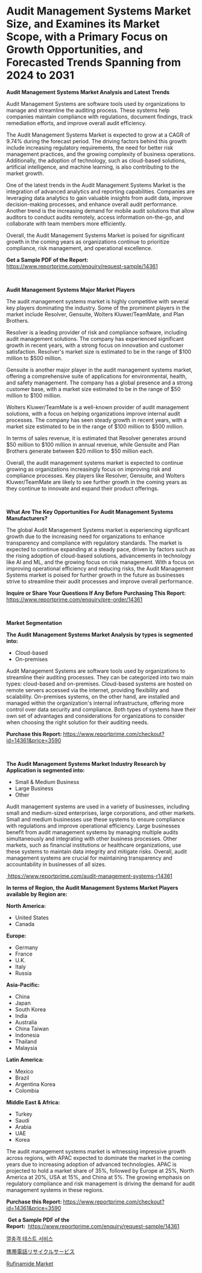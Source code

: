 <p><h1>Audit Management Systems Market Size, and Examines its Market Scope, with a Primary Focus on Growth Opportunities, and Forecasted Trends Spanning from 2024 to 2031</h1></p><p><strong>Audit Management Systems Market Analysis and Latest Trends</strong></p>
<p><p>Audit Management Systems are software tools used by organizations to manage and streamline the auditing process. These systems help companies maintain compliance with regulations, document findings, track remediation efforts, and improve overall audit efficiency.</p><p>The Audit Management Systems Market is expected to grow at a CAGR of 9.74% during the forecast period. The driving factors behind this growth include increasing regulatory requirements, the need for better risk management practices, and the growing complexity of business operations. Additionally, the adoption of technology, such as cloud-based solutions, artificial intelligence, and machine learning, is also contributing to the market growth.</p><p>One of the latest trends in the Audit Management Systems Market is the integration of advanced analytics and reporting capabilities. Companies are leveraging data analytics to gain valuable insights from audit data, improve decision-making processes, and enhance overall audit performance. Another trend is the increasing demand for mobile audit solutions that allow auditors to conduct audits remotely, access information on-the-go, and collaborate with team members more efficiently.</p><p>Overall, the Audit Management Systems Market is poised for significant growth in the coming years as organizations continue to prioritize compliance, risk management, and operational excellence.</p></p>
<p><strong>Get a Sample PDF of the Report:&nbsp;</strong> <a href="https://www.reportprime.com/enquiry/request-sample/14361">https://www.reportprime.com/enquiry/request-sample/14361</a></p>
<p>&nbsp;</p>
<p><strong>Audit Management Systems Major Market Players</strong></p>
<p><p>The audit management systems market is highly competitive with several key players dominating the industry. Some of the prominent players in the market include Resolver, Gensuite, Wolters Kluwer/TeamMate, and Plan Brothers.</p><p>Resolver is a leading provider of risk and compliance software, including audit management solutions. The company has experienced significant growth in recent years, with a strong focus on innovation and customer satisfaction. Resolver's market size is estimated to be in the range of $100 million to $500 million.</p><p>Gensuite is another major player in the audit management systems market, offering a comprehensive suite of applications for environmental, health, and safety management. The company has a global presence and a strong customer base, with a market size estimated to be in the range of $50 million to $100 million.</p><p>Wolters Kluwer/TeamMate is a well-known provider of audit management solutions, with a focus on helping organizations improve internal audit processes. The company has seen steady growth in recent years, with a market size estimated to be in the range of $100 million to $500 million.</p><p>In terms of sales revenue, it is estimated that Resolver generates around $50 million to $100 million in annual revenue, while Gensuite and Plan Brothers generate between $20 million to $50 million each.</p><p>Overall, the audit management systems market is expected to continue growing as organizations increasingly focus on improving risk and compliance processes. Key players like Resolver, Gensuite, and Wolters Kluwer/TeamMate are likely to see further growth in the coming years as they continue to innovate and expand their product offerings.</p></p>
<p>&nbsp;</p>
<p><strong>What Are The Key Opportunities For Audit Management Systems Manufacturers?</strong></p>
<p><p>The global Audit Management Systems market is experiencing significant growth due to the increasing need for organizations to enhance transparency and compliance with regulatory standards. The market is expected to continue expanding at a steady pace, driven by factors such as the rising adoption of cloud-based solutions, advancements in technology like AI and ML, and the growing focus on risk management. With a focus on improving operational efficiency and reducing risks, the Audit Management Systems market is poised for further growth in the future as businesses strive to streamline their audit processes and improve overall performance.</p></p>
<p><strong>Inquire or Share Your Questions If Any Before Purchasing This Report:</strong> <a href="https://www.reportprime.com/enquiry/pre-order/14361">https://www.reportprime.com/enquiry/pre-order/14361</a></p>
<p>&nbsp;</p>
<p><strong>Market Segmentation</strong></p>
<p><strong>The Audit Management Systems Market Analysis by types is segmented into:</strong></p>
<p><ul><li>Cloud-based</li><li>On-premises</li></ul></p>
<p><p>Audit Management Systems are software tools used by organizations to streamline their auditing processes. They can be categorized into two main types: cloud-based and on-premises. Cloud-based systems are hosted on remote servers accessed via the internet, providing flexibility and scalability. On-premises systems, on the other hand, are installed and managed within the organization's internal infrastructure, offering more control over data security and compliance. Both types of systems have their own set of advantages and considerations for organizations to consider when choosing the right solution for their auditing needs.</p></p>
<p><strong>Purchase this Report:&nbsp;</strong><a href="https://www.reportprime.com/checkout?id=14361&price=3590">https://www.reportprime.com/checkout?id=14361&price=3590</a></p>
<p>&nbsp;</p>
<p><strong>The Audit Management Systems Market Industry Research by Application is segmented into:</strong></p>
<p><ul><li>Small & Medium Business</li><li>Large Business</li><li>Other</li></ul></p>
<p><p>Audit management systems are used in a variety of businesses, including small and medium-sized enterprises, large corporations, and other markets. Small and medium businesses use these systems to ensure compliance with regulations and improve operational efficiency. Large businesses benefit from audit management systems by managing multiple audits simultaneously and integrating with other business processes. Other markets, such as financial institutions or healthcare organizations, use these systems to maintain data integrity and mitigate risks. Overall, audit management systems are crucial for maintaining transparency and accountability in businesses of all sizes.</p></p>
<p><a href="https://www.reportprime.com/audit-management-systems-r14361">&nbsp;https://www.reportprime.com/audit-management-systems-r14361</a></p>
<p><strong>In terms of Region, the Audit Management Systems Market Players available by Region are:</strong></p>
<p>
    <p> <strong> North America: </strong>
        <ul>
            <li>United States</li>
            <li>Canada</li>
        </ul>
        </p> 
    <p> <strong> Europe: </strong>
        <ul>
            <li>Germany</li>
            <li>France</li>
            <li>U.K.</li>
            <li>Italy</li>
            <li>Russia</li>
        </ul>
        </p> 
    <p> <strong> Asia-Pacific: </strong>
        <ul>
            <li>China</li>
            <li>Japan</li>
            <li>South Korea</li>
            <li>India</li>
            <li>Australia</li>
            <li>China Taiwan</li>
            <li>Indonesia</li>
            <li>Thailand</li>
            <li>Malaysia</li>
        </ul>
        </p> 
    <p> <strong> Latin America: </strong>
        <ul>
            <li>Mexico</li>
            <li>Brazil</li>
            <li>Argentina Korea</li>
            <li>Colombia</li>
        </ul>
        </p> 
    <p> <strong> Middle East & Africa: </strong>
        <ul>
            <li>Turkey</li>
            <li>Saudi</li>
            <li>Arabia</li>
            <li>UAE</li>
            <li>Korea</li>
        </ul>
    </p>
    </p>
<p><p>The audit management systems market is witnessing impressive growth across regions, with APAC expected to dominate the market in the coming years due to increasing adoption of advanced technologies. APAC is projected to hold a market share of 35%, followed by Europe at 25%, North America at 20%, USA at 15%, and China at 5%. The growing emphasis on regulatory compliance and risk management is driving the demand for audit management systems in these regions.</p></p>
<p><strong>Purchase this Report: </strong><a href="https://www.reportprime.com/checkout?id=14361&price=3590">https://www.reportprime.com/checkout?id=14361&price=3590</a></p>
<p>&nbsp;<strong>Get a Sample PDF of the Report:&nbsp;&nbsp;</strong><a href="https://www.reportprime.com/enquiry/request-sample/14361">https://www.reportprime.com/enquiry/request-sample/14361</a></p>
<p><strong></strong></p>
<p><p><a href="https://github.com/vss5505pa7z1p/Market-Research-Report-List-4/blob/main/1774588107703.md">열충격 테스트 서비스</a></p><p><a href="https://github.com/pepo3k/Market-Research-Report-List-3/blob/main/716295586916.md">携帯電話リサイクルサービス</a></p><p><a href="https://github.com/gladysalidde/Market-Research-Report-List-2/blob/main/rufinamide-market.md">Rufinamide Market</a></p></p>